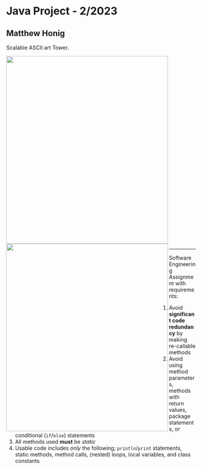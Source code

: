 # Java Project - 2/2023
## Matthew Honig
Scalable ASCII art Tower.

<img align = "center" width = "430" height = "500" src = https://github.com/mattrhonig/Honig-Resume-Portfolio/blob/main/Java_Projects/Scalable%20Tower/tower_images/size2.png>
<img align = "left" width = "430" height = "500" src = https://github.com/mattrhonig/Honig-Resume-Portfolio/blob/main/Java_Projects/Scalable%20Tower/tower_images/size4.png>







<hr>

Software Engineering Assignment with requirements:
1. Avoid **significant code redundancy** by making re-callable methods
2. Avoid using method parameters, methods with return values, package statements, or conditional (`if`/`else`) statements
3. All methods used **must** be *static*
4. Usable code includes *only* the following; `println`/`print` statements, static methods, method calls, (nested) loops, local variables, and class constants
